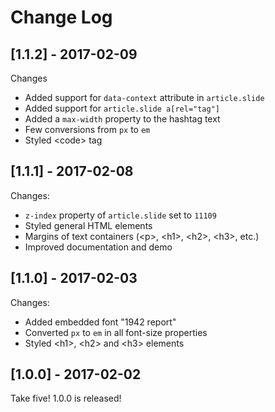 # Change Log

## [1.1.2] - 2017-02-09

Changes

* Added support for `data-context` attribute in `article.slide`
* Added support for `article.slide a[rel="tag"]`
* Added a `max-width` property to the hashtag text
* Few conversions from `px` to `em`
* Styled &lt;code&gt; tag


## [1.1.1] - 2017-02-08

Changes:

* `z-index` property of `article.slide` set to `11109`
* Styled general HTML elements
* Margins of text containers (&lt;p&gt;, &lt;h1&gt;, &lt;h2&gt;, &lt;h3&gt;, etc.)
* Improved documentation and demo

## [1.1.0] - 2017-02-03

Changes:

* Added embedded font "1942 report"
* Converted `px` to `em` in all font-size properties
* Styled &lt;h1&gt;, &lt;h2&gt; and &lt;h3&gt; elements

## [1.0.0] - 2017-02-02

Take five! 1.0.0 is released!
